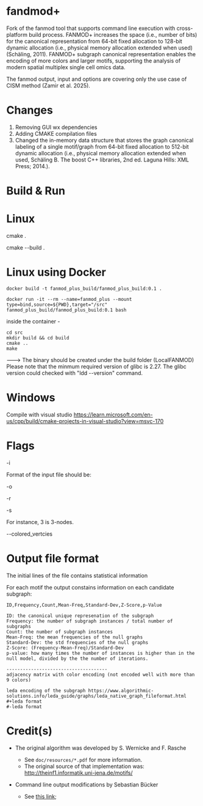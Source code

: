 # fandmod+
Fork of the fanmod tool that supports command line execution with cross-platform build process. 
FANMOD+ increases the space (i.e., number of bits) for the canonical representation from 64-bit fixed allocation to 128-bit dynamic allocation (i.e., physical memory allocation extended when used) (Schäling, 2011). 
FANMOD+ subgraph canonical representation enables the encoding of more colors and larger motifs, supporting the analysis of modern spatial multiplex single cell omics data.

The fanmod output, input and options are covering only the use case of CISM method (Zamir et al. 2025).

# Changes
1. Removing GUI wx dependencies
2. Adding CMAKE compilation files
3. Changed the in-memory data structure that stores the graph canonical labeling of a single motif/graph from 64-bit fixed allocation to 512-bit dynamic allocation (i.e., physical memory allocation extended when used, Schäling B. The boost C++ libraries, 2nd ed. Laguna Hills: XML Press; 2014.).


# Build & Run

# Linux
cmake .

cmake --build .

# Linux using Docker

    docker build -t fanmod_plus_build/fanmod_plus_build:0.1 .

    docker run -it --rm --name=fanmod_plus --mount type=bind,source=${PWD},target="/src" fanmod_plus_build/fanmod_plus_build:0.1 bash

inside the container -

    cd src
    mkdir build && cd build
    cmake ..
    make

---> The binary should be created under the build folder (LocalFANMOD)
Please note that the minmum required version of glibc is 2.27.
The glibc version could checked with "ldd --version" command.


# Windows
Compile with visual studio
https://learn.microsoft.com/en-us/cpp/build/cmake-projects-in-visual-studio?view=msvc-170

# Flags

-i <path to input graph file>

Format of the input file should be:
<left node id> <right node id> <left node color> <right node color>

-o <path to output file>

-r <number of null graphs iterations>

-s <size of motif>

For instance, 3 is 3-nodes.

--colored_vertcies <colored vertices>

# Output file format
The initial lines of the file contains statistical information

For each motif the output constains information on each candidate subgraph:

    ID,Frequency,Count,Mean-Freq,Standard-Dev,Z-Score,p-Value

    ID: the canonical unique represenation of the subgraph
    Frequency: the number of subgraph instances / total number of subgraphs
    Count: the number of subgraph instances
    Mean-Freq: the mean frequencies of the null graphs
    Standard-Dev: the std frequencies of the null graphs
    Z-Score: (Frequency-Mean-Freq)/Standard-Dev
    p-value: how many times the number of instances is higher than in the null model, divided by the the number of iterations.

    -------------------------------------
    adjacency matrix with color encoding (not encoded well with more than 9 colors)

    leda encoding of the subgraph https://www.algorithmic-solutions.info/leda_guide/graphs/leda_native_graph_fileformat.html
    #+leda format
    #-leda format



# Credit(s)

* The original algorithm was developed by S. Wernicke and F. Rasche
    * See `doc/resources/*.pdf` for more information.
    * The original source of that implementation was: http://theinf1.informatik.uni-jena.de/motifs/

* Command line output modifications by Sebastian Bücker
    * See [this link](https://github.com/gabbage/fanmod-cmd);
